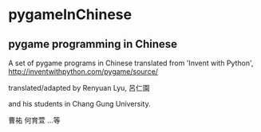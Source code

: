 pygameInChinese
===============

pygame programming in Chinese
-----------------------------

A set of pygame programs in Chinese translated from  'Invent with Python',
http://inventwithpython.com/pygame/source/

translated/adapted by 
Renyuan Lyu, 呂仁園

and his students in Chang Gung University.

曹祐
何育萱
...等
